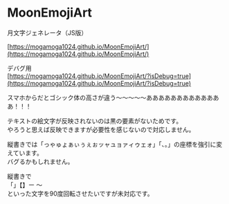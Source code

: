 # MoonEmojiArt
月文字ジェネレータ（JS版）  

[https://mogamoga1024.github.io/MoonEmojiArt/](https://mogamoga1024.github.io/MoonEmojiArt/)

デバグ用  
[https://mogamoga1024.github.io/MoonEmojiArt/?isDebug=true](https://mogamoga1024.github.io/MoonEmojiArt/?isDebug=true)

スマホからだとゴシック体の高さが違う～～～～～あああああああああああああ！！！

テキストの絵文字が反映されないのは黒の要素がないためです。  
やろうと思えば反映できますが必要性を感じないので対応しません。

縦書きでは「っゃゅょぁぃぅぇぉッャュョァィゥェォ」「、。」の座標を強引に変えています。  
バグるかもしれません。

縦書きで  
「」【】ー ～  
といった文字を90度回転させたいですが未対応です。
